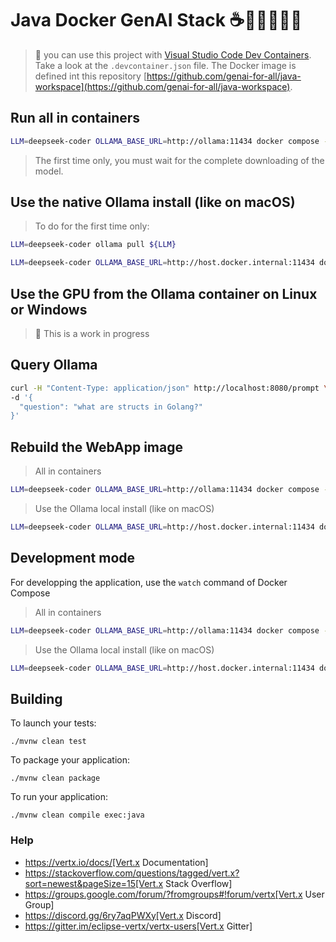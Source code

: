 # Java Docker GenAI Stack ☕️🐳🤖🦜🔗🦙

> 👋 you can use this project with [Visual Studio Code Dev Containers](https://code.visualstudio.com/docs/devcontainers/containers). Take a look at the `.devcontainer.json` file. The Docker image is defined int this repository [https://github.com/genai-for-all/java-workspace](https://github.com/genai-for-all/java-workspace).

## Run all in containers

```bash
LLM=deepseek-coder OLLAMA_BASE_URL=http://ollama:11434 docker compose --profile container up
```
> The first time only, you must wait for the complete downloading of the model.

## Use the native Ollama install (like on macOS)

> To do for the first time only:
```bash
LLM=deepseek-coder ollama pull ${LLM}
```

```bash
LLM=deepseek-coder OLLAMA_BASE_URL=http://host.docker.internal:11434 docker compose --profile webapp up
```

## Use the GPU from the Ollama container on Linux or Windows

> 🚧 This is a work in progress

## Query Ollama

```bash
curl -H "Content-Type: application/json" http://localhost:8080/prompt \
-d '{
  "question": "what are structs in Golang?"
}'
```

## Rebuild the WebApp image

> All in containers
```bash
LLM=deepseek-coder OLLAMA_BASE_URL=http://ollama:11434 docker compose --profile container up --build
```

> Use the Ollama local install (like on macOS)
```bash
LLM=deepseek-coder OLLAMA_BASE_URL=http://host.docker.internal:11434 docker compose --profile webapp up --build
```

## Development mode

For developping the application, use the `watch` command of Docker Compose

> All in containers
```bash
LLM=deepseek-coder OLLAMA_BASE_URL=http://ollama:11434 docker compose --profile container watch
```
> Use the Ollama local install (like on macOS)
```bash
LLM=deepseek-coder OLLAMA_BASE_URL=http://host.docker.internal:11434 docker compose --profile webapp watch
```


## Building

To launch your tests:
```
./mvnw clean test
```

To package your application:
```
./mvnw clean package
```

To run your application:
```
./mvnw clean compile exec:java
```

### Help

* https://vertx.io/docs/[Vert.x Documentation]
* https://stackoverflow.com/questions/tagged/vert.x?sort=newest&pageSize=15[Vert.x Stack Overflow]
* https://groups.google.com/forum/?fromgroups#!forum/vertx[Vert.x User Group]
* https://discord.gg/6ry7aqPWXy[Vert.x Discord]
* https://gitter.im/eclipse-vertx/vertx-users[Vert.x Gitter]




